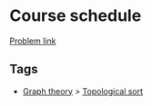 # Course schedule

[Problem link](https://leetcode.com/problems/course-schedule)

## Tags

* [Graph theory](/README.md#Graph_theory) > [Topological sort](/README.md#Graph_theory-Topological_sort)
